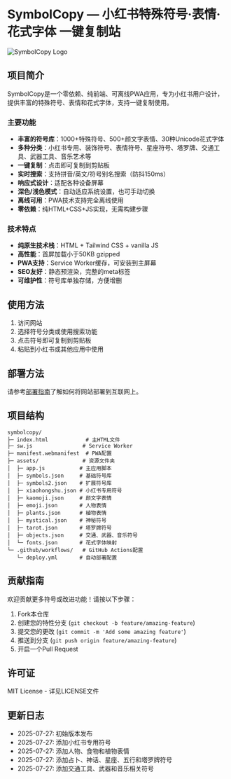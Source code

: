 # SymbolCopy — 小红书特殊符号·表情·花式字体 一键复制站

![SymbolCopy Logo](https://via.placeholder.com/150x50?text=SymbolCopy)

## 项目简介

SymbolCopy是一个零依赖、纯前端、可离线PWA应用，专为小红书用户设计，提供丰富的特殊符号、表情和花式字体，支持一键复制使用。

### 主要功能

- **丰富的符号库**：1000+特殊符号、500+颜文字表情、30种Unicode花式字体
- **多种分类**：小红书专用、装饰符号、表情符号、星座符号、塔罗牌、交通工具、武器工具、音乐艺术等
- **一键复制**：点击即可复制到剪贴板
- **实时搜索**：支持拼音/英文/符号别名搜索（防抖150ms）
- **响应式设计**：适配各种设备屏幕
- **深色/浅色模式**：自动适应系统设置，也可手动切换
- **离线可用**：PWA技术支持完全离线使用
- **零依赖**：纯HTML+CSS+JS实现，无需构建步骤

### 技术特点

- **纯原生技术栈**：HTML + Tailwind CSS + vanilla JS
- **高性能**：首屏加载小于50KB gzipped
- **PWA支持**：Service Worker缓存，可安装到主屏幕
- **SEO友好**：静态预渲染，完整的meta标签
- **可维护性**：符号库单独存储，方便增删

## 使用方法

1. 访问网站
2. 选择符号分类或使用搜索功能
3. 点击符号即可复制到剪贴板
4. 粘贴到小红书或其他应用中使用

## 部署方法

请参考[部署指南](./DEPLOY.md)了解如何将网站部署到互联网上。

## 项目结构

```
symbolcopy/
├─ index.html            # 主HTML文件
├─ sw.js                # Service Worker
├─ manifest.webmanifest  # PWA配置
├─ assets/              # 资源文件夹
│  ├─ app.js           # 主应用脚本
│  ├─ symbols.json     # 基础符号库
│  ├─ symbols2.json    # 扩展符号库
│  ├─ xiaohongshu.json # 小红书专用符号
│  ├─ kaomoji.json     # 颜文字表情
│  ├─ emoji.json       # 人物表情
│  ├─ plants.json      # 植物表情
│  ├─ mystical.json    # 神秘符号
│  ├─ tarot.json       # 塔罗牌符号
│  ├─ objects.json     # 交通、武器、音乐符号
│  └─ fonts.json       # 花式字体映射
└─ .github/workflows/   # GitHub Actions配置
   └─ deploy.yml       # 自动部署配置
```

## 贡献指南

欢迎贡献更多符号或改进功能！请按以下步骤：

1. Fork本仓库
2. 创建您的特性分支 (`git checkout -b feature/amazing-feature`)
3. 提交您的更改 (`git commit -m 'Add some amazing feature'`)
4. 推送到分支 (`git push origin feature/amazing-feature`)
5. 开启一个Pull Request

## 许可证

MIT License - 详见LICENSE文件

## 更新日志

- 2025-07-27: 初始版本发布
- 2025-07-27: 添加小红书专用符号
- 2025-07-27: 添加人物、食物和植物表情
- 2025-07-27: 添加占卜、神话、星座、五行和塔罗牌符号
- 2025-07-27: 添加交通工具、武器和音乐相关符号